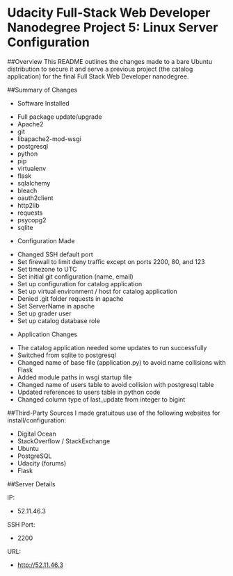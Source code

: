 Udacity Full-Stack Web Developer Nanodegree Project 5: Linux Server Configuration
=================================================================================
##Overview
This README outlines the changes made to a bare Ubuntu distribution to secure it
and serve a previous project (the catalog application) for the final Full Stack
Web Developer nanodegree.

##Summary of Changes
* Software Installed
 - Full package update/upgrade
 - Apache2
 - git
 - libapache2-mod-wsgi
 - postgresql
 - python
 - pip
 - virtualenv
 - flask
 - sqlalchemy
 - bleach
 - oauth2client
 - http2lib
 - requests
 - psycopg2
 - sqlite
* Configuration Made
 - Changed SSH default port
 - Set firewall to limit deny traffic except on ports 2200, 80, and 123
 - Set timezone to UTC
 - Set initial git configuration (name, email)
 - Set up configuration for catalog application
 - Set up virtual environment / host for catalog application
 - Denied .git folder requests in apache
 - Set ServerName in apache
 - Set up grader user
 - Set up catalog database role
* Application Changes
 - The catalog application needed some updates to run successfully
 - Switched from sqlite to postgresql
 - Changed name of base file (application.py) to avoid name collisions with Flask
 - Added module paths in wsgi startup file
 - Changed name of users table to avoid collision with postgresql table
 - Updated references to users table in python code
 - Changed column type of last_update from integer to bigint


##Third-Party Sources
I made gratuitous use of the following websites for install/configuration:
* Digital Ocean
* StackOverflow / StackExchange
* Ubuntu
* PostgreSQL
* Udacity (forums)
* Flask

##Server Details

IP:
* 52.11.46.3

SSH Port:
* 2200

URL:
* http://52.11.46.3
